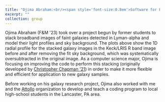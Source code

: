 ```yaml
---
title: "Ojima Abraham:<br/><span style='font-size:0.8em'>Software for Faint-Object Stacking<br/><img src='/images/ojima-profile.png' alt='Ojima Abraham / a pair of diagrams showing galaxy light profiles'>"
excerpt: ""
collection: group
---
```


<!-- title: "Ojima Abraham"
excerpt: "Software for Faint-Object Stacking<br/>[<img src='/images/ojima-profile.png' alt='Ojima Abraham'>](ojima/)"
<img src='/images/ojima-profile.png' alt='Ojima Abraham'>
 -->
Ojima Abraham (F&M '23) took over a project begun by former students to stack broadband images of faint galaxies detected in Lyman-alpha and model their light profiles and sky background. The plots above show the 1D radial profile for the stacked galaxy images in the Keck/LRIS R band image before and after removing the fit sky background, which was systematically oversubtracted in the original image. As a computer science major, Ojima is focusing on improving the code to perform this stacking (originally developed by [Christopher Chapman '21](../formergroup/christopher/)) in order to make it more flexible and efficient for application to new galaxy samples. 

Before working on his galaxy research project, Ojima also worked with me and the [Attollo](http://attolloprep.org/) organization to develop and teach a coding program to local high-school students in the Lancaster, PA area.
